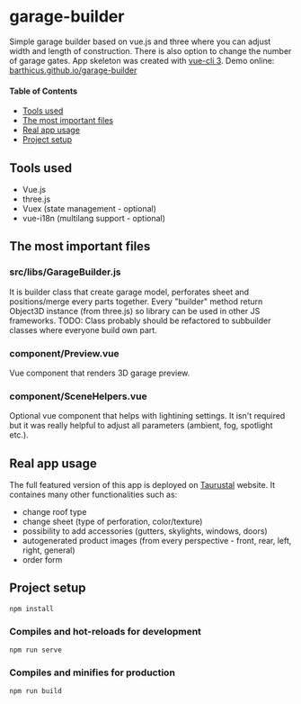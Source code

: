 # garage-builder
Simple garage builder based on vue.js and three where you can adjust width and length of construction.
There is also option to change the number of garage gates. 
App skeleton was created with [vue-cli 3].
Demo online: [barthicus.github.io/garage-builder]

#### Table of Contents
- [Tools used](#tools-used)
- [The most important files](#the-most-important-files)
- [Real app usage](#real-app-usage)
- [Project setup](#project-setup)

## Tools used
- Vue.js
- three.js
- Vuex (state management - optional)
- vue-i18n (multilang support - optional)

## The most important files

### src/libs/GarageBuilder.js
It is builder class that create garage model, perforates sheet and positions/merge every parts together. 
Every "builder" method return Object3D instance (from three.js) so library can be used in other JS frameworks.
TODO: Class probably should be refactored to subbuilder classes where everyone build own part.

### component/Preview.vue
Vue component that renders 3D garage preview.

### component/SceneHelpers.vue
Optional vue component that helps with lightining settings.
It isn't required but it was really helpful to adjust all parameters (ambient, fog, spotlight etc.).

## Real app usage
The full featured version of this app is deployed on [Taurustal] website.
It containes many other functionalities such as:
- change roof type
- change sheet (type of perforation, color/texture)
- possibility to add accessories (gutters, skylights, windows, doors)
- autogenerated product images (from every perspective - front, rear, left, right, general)
- order form

## Project setup
```
npm install
```

### Compiles and hot-reloads for development
```
npm run serve
```

### Compiles and minifies for production
```
npm run build
```

[vue-cli 3]: <https://cli.vuejs.org>
[Taurustal]: <http://taurustal.com/konfigurator>
[barthicus.github.io/garage-builder]: <https://barthicus.github.io/garage-builder>